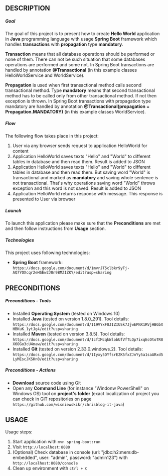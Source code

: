 DESCRIPTION
-----------

##### Goal
The goal of this project is to present how to create **Hello World** application in **Java** programming language with usage **Spring Boot** framework which handles **transactions** with **propagation** type **mandatory**. 

**Transaction** means that all database operations should be performed or none of them. There can not be such situation that some databases operations are performed and some not. In Spring Boot transactions are handled by annotation **@Transactional** (in this example classes HelloWorldService and WorldService).

**Propagation** is used when first transactional method calls second transactional method. Type **mandatory** means that second transactional method has to be called only from other transactional method. If not then exception is thrown. In Spring Boot transactions with propagation type mandatory are handled by annotation **@Transactional(propagation = Propagation.MANDATORY)** (in this example classes WorldService).

##### Flow
The following flow takes place in this project:
1. User via any browser sends request to application HelloWorld for content
1. Application HelloWorld saves texts "Hello" and "World" to different tables in database and then read them. Result is added to JSON
1. Application HelloWorld saves texts "Hello" and "World" to different tables in database and then read them. But saving word "World" is transactional and marked as **mandatory** and saving whole sentence is not transactional. That's why operations saving word "World" throws exception and this word is not saved.  Result is added to JSON
1. Application HelloWorld returns response with message. This response is presented to User via browser

##### Launch
To launch this application please make sure that the **Preconditions** are met and then follow instructions from **Usage** section.

##### Technologies
This project uses following technologies:
* **Spring Boot** framework: `https://docs.google.com/document/d/1mvrJT5clbkr9yTj-AQ7YOXcqr2eHSEw2J8n9BMZIZKY/edit?usp=sharing`


PRECONDITIONS
-------------
##### Preconditions - Tools
* Installed **Operating System** (tested on Windows 10)
* Installed **Java** (tested on version 1.8.0_291). Tool details: `https://docs.google.com/document/d/119VYxF8JIZIUSk7JjwEPNX1RVjHBGbXHBKuK_1ytJg4/edit?usp=sharing`
* Installed **Maven** (tested on version 3.8.5). Tool details: `https://docs.google.com/document/d/1cfIMcqkWlobUfVfTLQp7ixqEcOtoTR8X6OGo3cU4maw/edit?usp=sharing`
* Installed **Git** (tested on version 2.33.0.windows.2). Tool details: `https://docs.google.com/document/d/1Iyxy5DYfsrEZK5fxZJnYy5a1saARxd5LyMEscJKSHn0/edit?usp=sharing`

##### Preconditions - Actions
* **Download** source code using Git 
* Open any **Command Line** (for instance "Windonw PowerShell" on Windows OS) tool on **project's folder** (exact localization of project you can check in GIT repositories on page `https://github.com/wisniewskikr/chrisblog-it-java`)


USAGE
-----

Usage steps:
1. Start application with `mvn spring-boot:run`
1. Visit `http://localhost:8080`
1. (Optional) Check database in console (url: "jdbc:h2:mem:db-embedded", user: "admin", password: "admin123") with `http://localhost:8080/console`
1. Clean up environment with `ctrl + C`